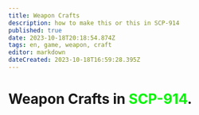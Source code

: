 ```yaml
---
title: Weapon Crafts
description: how to make this or this in SCP-914
published: true
date: 2023-10-18T20:18:54.874Z
tags: en, game, weapon, craft
editor: markdown
dateCreated: 2023-10-18T16:59:28.395Z
---
```


# Weapon Crafts in <font color="#04f504">SCP-914</font>.